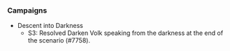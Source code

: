  ### Campaigns
   * Descent into Darkness
     * S3: Resolved Darken Volk speaking from the darkness at the end of the scenario (#7758).
